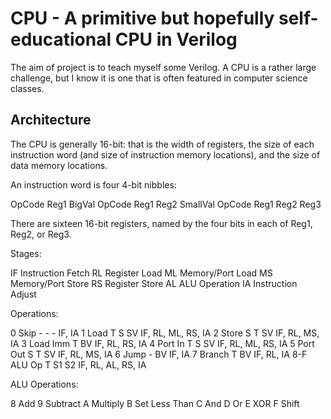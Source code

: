CPU - A primitive but hopefully self-educational CPU in Verilog
===============================================================

The aim of project is to teach myself some Verilog.  A CPU is a rather large
challenge, but I know it is one that is often featured in computer science
classes.

Architecture
------------

The CPU is generally 16-bit: that is the width of registers, the size of each
instruction word (and size of instruction memory locations), and the size of
data memory locations.

An instruction word is four 4-bit nibbles:

OpCode Reg1 BigVal
OpCode Reg1 Reg2 SmallVal
OpCode Reg1 Reg2 Reg3

There are sixteen 16-bit registers, named by the four bits in each of Reg1, Reg2, or Reg3.

Stages:

IF   Instruction Fetch
RL   Register Load
ML   Memory/Port Load
MS   Memory/Port Store
RS   Register Store
AL   ALU Operation
IA   Instruction Adjust

Operations:

0   Skip       - - -    IF, IA
1   Load       T S SV   IF, RL, ML, RS, IA
2   Store      S T SV   IF, RL, MS, IA
3   Load Imm   T BV     IF, RL, RS, IA
4   Port In    T S SV   IF, RL, ML, RS, IA
5   Port Out   S T SV   IF, RL, MS, IA
6   Jump       - BV     IF, IA
7   Branch     T BV     IF, RL, IA
8-F ALU Op     T S1 S2  IF, RL, AL, RS, IA

ALU Operations:

8   Add
9   Subtract
A   Multiply
B   Set Less Than
C   And
D   Or
E   XOR
F   Shift
